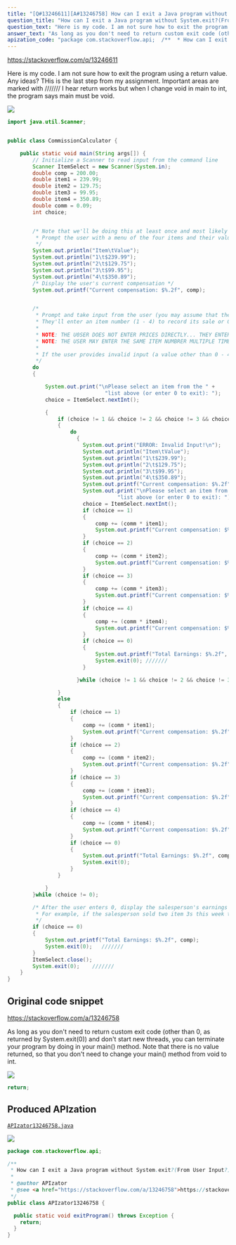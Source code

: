 ```yaml
---
title: "[Q#13246611][A#13246758] How can I exit a Java program without System.exit?(From User Input?)"
question_title: "How can I exit a Java program without System.exit?(From User Input?)"
question_text: "Here is my code. I am not sure how to exit the program using a return value. Any ideas? THis is the last step from my assignment. Important areas are marked with /////// I hear return works but when I change void in main to int, the program says main must be void."
answer_text: "As long as you don't need to return custom exit code (other than 0, as returned by System.exit(0)) and don't start new threads, you can terminate your program by doing in your main() method. Note that there is no value returned, so that you don't need to change your main() method from void to int."
apization_code: "package com.stackoverflow.api;  /**  * How can I exit a Java program without System.exit?(From User Input?)  *  * @author APIzator  * @see <a href=\"https://stackoverflow.com/a/13246758\">https://stackoverflow.com/a/13246758</a>  */ public class APIzator13246758 {    public static void exitProgram() throws Exception {     return;   } }"
---
```


https://stackoverflow.com/q/13246611

Here is my code. I am not sure how to exit the program using a return value. Any ideas? THis is the last step from my assignment.
Important areas are marked with ///////
I hear return works but when I change void in main to int, the program says main must be void.


<div class="code-logo"><img src="/stackoverflow.png" /></div>

```java
import java.util.Scanner;


public class CommissionCalculator {

    public static void main(String args[]) {
        // Initialize a Scanner to read input from the command line
        Scanner ItemSelect = new Scanner(System.in);
        double comp = 200.00;
        double item1 = 239.99;
        double item2 = 129.75;
        double item3 = 99.95;
        double item4 = 350.89;
        double comm = 0.09;
        int choice;


        /* Note that we'll be doing this at least once and most likely multiple times...
         * Prompt the user with a menu of the four items and their values (this information is included in the problem statement)
         */
        System.out.println("Item\tValue");
        System.out.println("1\t$239.99");
        System.out.println("2\t$129.75");
        System.out.println("3\t$99.95");
        System.out.println("4\t$350.89"); 
        /* Display the user's current compensation */
        System.out.printf("Current compensation: $%.2f", comp);


        /* 
         * Prompt and take input from the user (you may assume that they will only enter int values)
         * They'll enter an item number (1 - 4) to record its sale or 0 to exit
         * 
         * NOTE: THE U0SER DOES NOT ENTER PRICES DIRECTLY... THEY ENTER ITEM NUMBERS TO INDICATE WHAT WAS SOLD
         * NOTE: THE USER MAY ENTER THE SAME ITEM NUMBRER MULTIPLE TIMES
         * 
         * If the user provides invalid input (a value other than 0 - 4) display "ERROR: Invalid input!" and prompt them again
         */
        do
        {

            System.out.print("\nPlease select an item from the " +
                               "list above (or enter 0 to exit): ");
            choice = ItemSelect.nextInt();

            {   
                if (choice != 1 && choice != 2 && choice != 3 && choice != 4 && choice != 0)
                {
                    do
                      {
                        System.out.print("ERROR: Invalid Input!\n");
                        System.out.println("Item\tValue");
                        System.out.println("1\t$239.99");
                        System.out.println("2\t$129.75");
                        System.out.println("3\t$99.95");
                        System.out.println("4\t$350.89");
                        System.out.printf("Current compensation: $%.2f", comp);
                        System.out.print("\nPlease select an item from the " +
                                   "list above (or enter 0 to exit): ");
                        choice = ItemSelect.nextInt();
                        if (choice == 1)
                        {
                            comp += (comm * item1);
                            System.out.printf("Current compensation: $%.2f", comp);
                        }
                        if (choice == 2)
                        {
                            comp += (comm * item2);
                            System.out.printf("Current compensation: $%.2f", comp);
                        }
                        if (choice == 3)
                        {
                            comp += (comm * item3);
                            System.out.printf("Current compensation: $%.2f", comp);
                        }
                        if (choice == 4)
                        {
                            comp += (comm * item4);
                            System.out.printf("Current compensation: $%.2f", comp);
                        }
                        if (choice == 0)
                        {
                            System.out.printf("Total Earnings: $%.2f", comp);
                            System.exit(0); ///////
                        }

                      }while (choice != 1 && choice != 2 && choice != 3 && choice != 4 && choice != 0); 

                }
                else
                {
                    if (choice == 1)
                    {
                        comp += (comm * item1);
                        System.out.printf("Current compensation: $%.2f", comp);
                    }
                    if (choice == 2)
                    {
                        comp += (comm * item2);
                        System.out.printf("Current compensation: $%.2f", comp);
                    }
                    if (choice == 3)
                    {
                        comp += (comm * item3);
                        System.out.printf("Current compensation: $%.2f", comp);
                    }
                    if (choice == 4)
                    {
                        comp += (comm * item4);
                        System.out.printf("Current compensation: $%.2f", comp);
                    }
                    if (choice == 0)
                    {
                        System.out.printf("Total Earnings: $%.2f", comp);
                        System.exit(0);
                    }
                }

            }
        }while (choice != 0);

        /* After the user enters 0, display the salesperson's earnings in the format "Total earnings: $NNN.NN" and exit
         * For example, if the salesperson sold two item 3s this week the final output would be "Total earnings: $217.99"
         */
        if (choice == 0)
        {
            System.out.printf("Total Earnings: $%.2f", comp);
            System.exit(0);   ///////
        }
        ItemSelect.close();
        System.exit(0);    ///////
    }
}
```


## Original code snippet

https://stackoverflow.com/a/13246758

As long as you don&#x27;t need to return custom exit code (other than 0, as returned by System.exit(0)) and don&#x27;t start new threads, you can terminate your program by doing
in your main() method. Note that there is no value returned, so that you don&#x27;t need to change your main() method from void to int.

<div class="code-logo"><img src="/stackoverflow.png" /></div>

```java
return;
```

## Produced APIzation

[`APIzator13246758.java`](https://github.com/blind-papers/apization-temp-data/raw/main/search/APIzator13246758.java)

<div class="code-logo"><img src="/apizator.png" /></div>

```java
package com.stackoverflow.api;

/**
 * How can I exit a Java program without System.exit?(From User Input?)
 *
 * @author APIzator
 * @see <a href="https://stackoverflow.com/a/13246758">https://stackoverflow.com/a/13246758</a>
 */
public class APIzator13246758 {

  public static void exitProgram() throws Exception {
    return;
  }
}

```